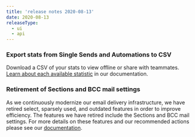 ```yaml
---
title: 'release notes 2020-08-13'
date: 2020-08-13
releaseType:
  - ui
  - api
---
```


### Export stats from Single Sends and Automations to CSV

Download a CSV of your stats to view offline or share with teammates. [Learn about each available statistic]({{root_url}}/ui/analytics-and-reporting/marketing-campaigns-stats-overview/) in our documentation.

### Retirement of Sections and BCC mail settings

As we continuously modernize our email delivery infrastructure, we have retired select, sparsely used, and outdated features in order to improve efficiency. The features we have retired include the Sections and BCC mail settings. For more details on these features and our recommended actions please see our [documentation]({{root_url}}/ui/account-and-settings/retired-mail-settings/).
